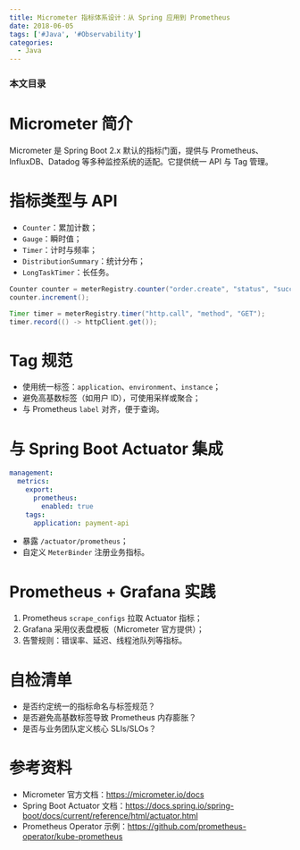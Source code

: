 ```yaml
---
title: Micrometer 指标体系设计：从 Spring 应用到 Prometheus
date: 2018-06-05
tags: ['#Java', '#Observability']
categories:
  - Java
---
```


### 本文目录
<!-- toc -->

# Micrometer 简介
Micrometer 是 Spring Boot 2.x 默认的指标门面，提供与 Prometheus、InfluxDB、Datadog 等多种监控系统的适配。它提供统一 API 与 Tag 管理。

# 指标类型与 API
- `Counter`：累加计数；
- `Gauge`：瞬时值；
- `Timer`：计时与频率；
- `DistributionSummary`：统计分布；
- `LongTaskTimer`：长任务。 
```java
Counter counter = meterRegistry.counter("order.create", "status", "success");
counter.increment();

Timer timer = meterRegistry.timer("http.call", "method", "GET");
timer.record(() -> httpClient.get());
```

# Tag 规范
- 使用统一标签：`application`、`environment`、`instance`；
- 避免高基数标签（如用户 ID），可使用采样或聚合；
- 与 Prometheus `label` 对齐，便于查询。

# 与 Spring Boot Actuator 集成
```yaml
management:
  metrics:
    export:
      prometheus:
        enabled: true
    tags:
      application: payment-api
```
- 暴露 `/actuator/prometheus`；
- 自定义 `MeterBinder` 注册业务指标。

# Prometheus + Grafana 实践
1. Prometheus `scrape_configs` 拉取 Actuator 指标；
2. Grafana 采用仪表盘模板（Micrometer 官方提供）；
3. 告警规则：错误率、延迟、线程池队列等指标。

# 自检清单
- 是否约定统一的指标命名与标签规范？
- 是否避免高基数标签导致 Prometheus 内存膨胀？
- 是否与业务团队定义核心 SLIs/SLOs？

# 参考资料
- Micrometer 官方文档：https://micrometer.io/docs
- Spring Boot Actuator 文档：https://docs.spring.io/spring-boot/docs/current/reference/html/actuator.html
- Prometheus Operator 示例：https://github.com/prometheus-operator/kube-prometheus
